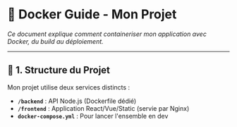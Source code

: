 # 🐳 Docker Guide - Mon Projet

_Ce document explique comment containeriser mon application avec Docker, du build au déploiement._

---

## **📌 1. Structure du Projet**

Mon projet utilise deux services distincts :

- **`/backend`** : API Node.js (Dockerfile dédié)
- **`/frontend`** : Application React/Vue/Static (servie par Nginx)
- **`docker-compose.yml`** : Pour lancer l'ensemble en dev
